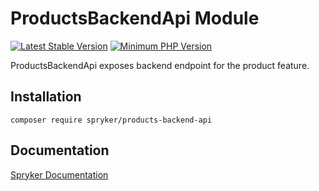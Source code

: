 # ProductsBackendApi Module
[![Latest Stable Version](https://poser.pugx.org/spryker/products-backend-api/v/stable.svg)](https://packagist.org/packages/spryker/products-backend-api)
[![Minimum PHP Version](https://img.shields.io/badge/php-%3E%3D%208.3-8892BF.svg)](https://php.net/)

ProductsBackendApi exposes backend endpoint for the product feature.

## Installation

```
composer require spryker/products-backend-api
```

## Documentation

[Spryker Documentation](https://docs.spryker.com)
